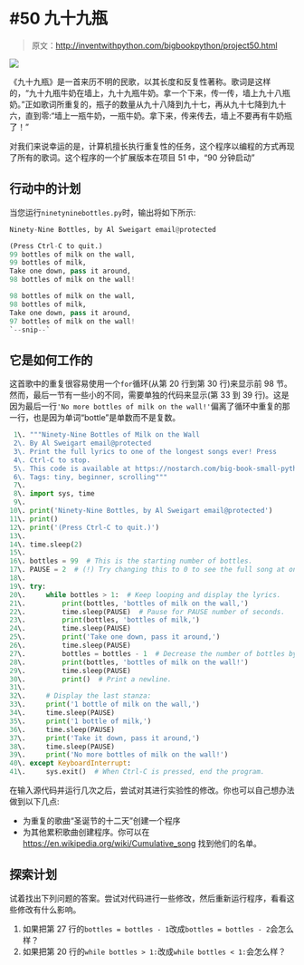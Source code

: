 # #50 九十九瓶

> 原文：<http://inventwithpython.com/bigbookpython/project50.html>

![](img/9d995d63aaead72cad01120081eb8f75.png)

《九十九瓶》是一首来历不明的民歌，以其长度和反复性著称。歌词是这样的，“九十九瓶牛奶在墙上，九十九瓶牛奶。拿一个下来，传一传，墙上九十八瓶奶。”正如歌词所重复的，瓶子的数量从九十八降到九十七，再从九十七降到九十六，直到零:“墙上一瓶牛奶，一瓶牛奶。拿下来，传来传去，墙上不要再有牛奶瓶了！”

对我们来说幸运的是，计算机擅长执行重复性的任务，这个程序以编程的方式再现了所有的歌词。这个程序的一个扩展版本在项目 51 中，“90 分钟启动”

## 行动中的计划

当您运行`ninetyninebottles.py`时，输出将如下所示:

```py
Ninety-Nine Bottles, by Al Sweigart email@protected

(Press Ctrl-C to quit.)
99 bottles of milk on the wall,
99 bottles of milk,
Take one down, pass it around,
98 bottles of milk on the wall!

98 bottles of milk on the wall,
98 bottles of milk,
Take one down, pass it around,
97 bottles of milk on the wall!
`--snip--`
```

## 它是如何工作的

这首歌中的重复很容易使用一个`for`循环(从第 20 行到第 30 行)来显示前 98 节。然而，最后一节有一些小的不同，需要单独的代码来显示(第 33 到 39 行)。这是因为最后一行`'No more bottles of milk on the wall!'`偏离了循环中重复的那一行，也是因为单词“bottle”是单数而不是复数。

```py
 1\. """Ninety-Nine Bottles of Milk on the Wall
 2\. By Al Sweigart email@protected
 3\. Print the full lyrics to one of the longest songs ever! Press
 4\. Ctrl-C to stop.
 5\. This code is available at https://nostarch.com/big-book-small-python-programming
 6\. Tags: tiny, beginner, scrolling"""
 7\. 
 8\. import sys, time
 9\. 
10\. print('Ninety-Nine Bottles, by Al Sweigart email@protected')
11\. print()
12\. print('(Press Ctrl-C to quit.)')
13\. 
14\. time.sleep(2)
15\. 
16\. bottles = 99  # This is the starting number of bottles.
17\. PAUSE = 2  # (!) Try changing this to 0 to see the full song at once.
18\. 
19\. try:
20\.     while bottles > 1:  # Keep looping and display the lyrics.
21\.         print(bottles, 'bottles of milk on the wall,')
22\.         time.sleep(PAUSE)  # Pause for PAUSE number of seconds.
23\.         print(bottles, 'bottles of milk,')
24\.         time.sleep(PAUSE)
25\.         print('Take one down, pass it around,')
26\.         time.sleep(PAUSE)
27\.         bottles = bottles - 1  # Decrease the number of bottles by one.
28\.         print(bottles, 'bottles of milk on the wall!')
29\.         time.sleep(PAUSE)
30\.         print()  # Print a newline.
31\. 
32\.     # Display the last stanza:
33\.     print('1 bottle of milk on the wall,')
34\.     time.sleep(PAUSE)
35\.     print('1 bottle of milk,')
36\.     time.sleep(PAUSE)
37\.     print('Take it down, pass it around,')
38\.     time.sleep(PAUSE)
39\.     print('No more bottles of milk on the wall!')
40\. except KeyboardInterrupt:
41\.     sys.exit()  # When Ctrl-C is pressed, end the program. 
```

在输入源代码并运行几次之后，尝试对其进行实验性的修改。你也可以自己想办法做到以下几点:

*   为重复的歌曲“圣诞节的十二天”创建一个程序
*   为其他累积歌曲创建程序。你可以在 https://en.wikipedia.org/wiki/Cumulative_song 找到他们的名单。

## 探索计划

试着找出下列问题的答案。尝试对代码进行一些修改，然后重新运行程序，看看这些修改有什么影响。

1.  如果把第 27 行的`bottles = bottles - 1`改成`bottles = bottles - 2`会怎么样？
2.  如果把第 20 行的`while bottles > 1:`改成`while bottles < 1:`会怎么样？